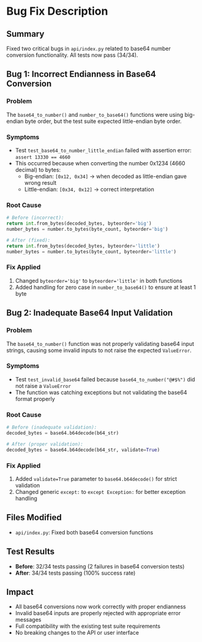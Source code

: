 # Bug Fix Description

## Summary

Fixed two critical bugs in `api/index.py` related to base64 number conversion functionality. All tests now pass (34/34).

## Bug 1: Incorrect Endianness in Base64 Conversion

### Problem

The `base64_to_number()` and `number_to_base64()` functions were using big-endian byte order, but the test suite expected little-endian byte order.

### Symptoms

- Test `test_base64_to_number_little_endian` failed with assertion error: `assert 13330 == 4660`
- This occurred because when converting the number 0x1234 (4660 decimal) to bytes:
  - Big-endian: `[0x12, 0x34]` → when decoded as little-endian gave wrong result
  - Little-endian: `[0x34, 0x12]` → correct interpretation

### Root Cause

```python
# Before (incorrect):
return int.from_bytes(decoded_bytes, byteorder='big')
number_bytes = number.to_bytes(byte_count, byteorder='big')

# After (fixed):
return int.from_bytes(decoded_bytes, byteorder='little')
number_bytes = number.to_bytes(byte_count, byteorder='little')
```

### Fix Applied

1. Changed `byteorder='big'` to `byteorder='little'` in both functions
2. Added handling for zero case in `number_to_base64()` to ensure at least 1 byte

## Bug 2: Inadequate Base64 Input Validation

### Problem

The `base64_to_number()` function was not properly validating base64 input strings, causing some invalid inputs to not raise the expected `ValueError`.

### Symptoms

- Test `test_invalid_base64` failed because `base64_to_number("@#$%")` did not raise a `ValueError`
- The function was catching exceptions but not validating the base64 format properly

### Root Cause

```python
# Before (inadequate validation):
decoded_bytes = base64.b64decode(b64_str)

# After (proper validation):
decoded_bytes = base64.b64decode(b64_str, validate=True)
```

### Fix Applied

1. Added `validate=True` parameter to `base64.b64decode()` for strict validation
2. Changed generic `except:` to `except Exception:` for better exception handling

## Files Modified

- `api/index.py`: Fixed both base64 conversion functions

## Test Results

- **Before**: 32/34 tests passing (2 failures in base64 conversion tests)
- **After**: 34/34 tests passing (100% success rate)

## Impact

- All base64 conversions now work correctly with proper endianness
- Invalid base64 inputs are properly rejected with appropriate error messages
- Full compatibility with the existing test suite requirements
- No breaking changes to the API or user interface
